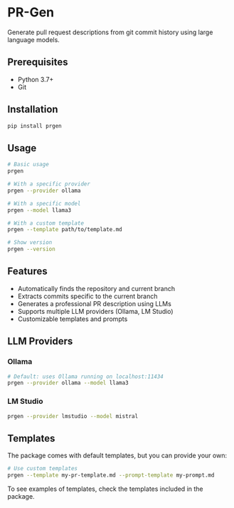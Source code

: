 # PR-Gen

Generate pull request descriptions from git commit history using large language models.

## Prerequisites

- Python 3.7+
- Git

## Installation

```bash
pip install prgen
```

## Usage

```bash
# Basic usage
prgen

# With a specific provider
prgen --provider ollama

# With a specific model
prgen --model llama3

# With a custom template
prgen --template path/to/template.md

# Show version
prgen --version
```

## Features

- Automatically finds the repository and current branch
- Extracts commits specific to the current branch
- Generates a professional PR description using LLMs
- Supports multiple LLM providers (Ollama, LM Studio)
- Customizable templates and prompts

## LLM Providers

### Ollama

```bash
# Default: uses Ollama running on localhost:11434
prgen --provider ollama --model llama3
```

### LM Studio

```bash
prgen --provider lmstudio --model mistral
```

## Templates

The package comes with default templates, but you can provide your own:

```bash
# Use custom templates
prgen --template my-pr-template.md --prompt-template my-prompt.md
```

To see examples of templates, check the templates included in the package.
